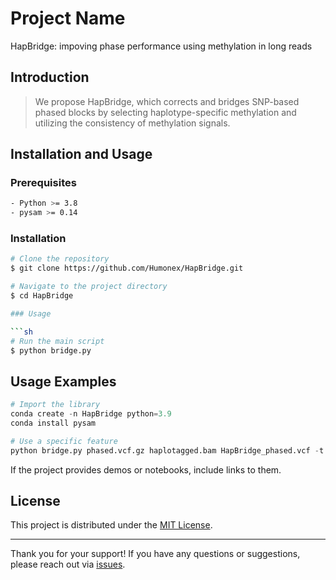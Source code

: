 # Project Name

HapBridge: impoving phase performance using methylation in long reads

## Introduction

> We propose HapBridge, which corrects and bridges SNP-based phased blocks by selecting haplotype-specific methylation and utilizing the consistency of methylation signals.

## Installation and Usage

### Prerequisites

```sh
- Python >= 3.8
- pysam >= 0.14
```

### Installation

```sh
# Clone the repository
$ git clone https://github.com/Humonex/HapBridge.git

# Navigate to the project directory
$ cd HapBridge

### Usage

```sh
# Run the main script
$ python bridge.py
```


## Usage Examples


```python
# Import the library
conda create -n HapBridge python=3.9
conda install pysam

# Use a specific feature
python bridge.py phased.vcf.gz haplotagged.bam HapBridge_phased.vcf -t 30
```

If the project provides demos or notebooks, include links to them.

## License

This project is distributed under the [MIT License](LICENSE).

---

Thank you for your support! If you have any questions or suggestions, please reach out via [issues](https://github.com/username/project_name/issues).
